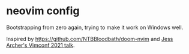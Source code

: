# neovim config

Bootstrapping from zero again, trying to make it work on Windows well.

Inspired by https://github.com/NTBBloodbath/doom-nvim and [Jess Archer's Vimconf 2021 talk](https://www.youtube.com/watch?v=434tljD-5C8).
